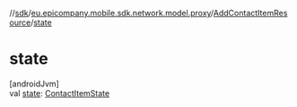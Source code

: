 //[sdk](../../../index.md)/[eu.epicompany.mobile.sdk.network.model.proxy](../index.md)/[AddContactItemResource](index.md)/[state](state.md)

# state

[androidJvm]\
val [state](state.md): [ContactItemState](../-contact-item-state/index.md)
